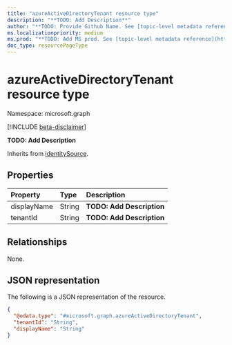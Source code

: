 ```yaml
---
title: "azureActiveDirectoryTenant resource type"
description: "**TODO: Add Description**"
author: "**TODO: Provide Github Name. See [topic-level metadata reference](https://msgo.azurewebsites.net/add/document/guidelines/metadata.html#topic-level-metadata)**"
ms.localizationpriority: medium
ms.prod: "**TODO: Add MS prod. See [topic-level metadata reference](https://msgo.azurewebsites.net/add/document/guidelines/metadata.html#topic-level-metadata)**"
doc_type: resourcePageType
---
```


# azureActiveDirectoryTenant resource type

Namespace: microsoft.graph

[!INCLUDE [beta-disclaimer](../../includes/beta-disclaimer.md)]

**TODO: Add Description**


Inherits from [identitySource](../resources/identitysource.md).

## Properties
|Property|Type|Description|
|:---|:---|:---|
|displayName|String|**TODO: Add Description**|
|tenantId|String|**TODO: Add Description**|

## Relationships
None.

## JSON representation
The following is a JSON representation of the resource.
<!-- {
  "blockType": "resource",
  "@odata.type": "microsoft.graph.azureActiveDirectoryTenant"
}
-->
``` json
{
  "@odata.type": "#microsoft.graph.azureActiveDirectoryTenant",
  "tenantId": "String",
  "displayName": "String"
}
```


